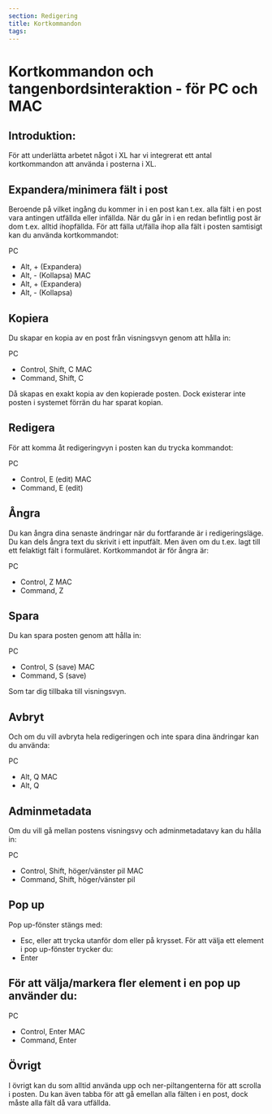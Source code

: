 ```yaml
---
section: Redigering
title: Kortkommandon
tags:
---
```


# Kortkommandon och tangenbordsinteraktion - för PC och MAC

## Introduktion:
För att underlätta arbetet något i XL har vi integrerat ett antal kortkommandon att använda i posterna i XL. 

## Expandera/minimera fält i post
Beroende på vilket ingång du kommer in i en post kan t.ex. alla fält i en post vara antingen utfällda eller infällda. När du går in i en redan befintlig post är dom t.ex. alltid ihopfällda. 
För att fälla ut/fälla ihop alla fält i posten samtisigt kan du  använda kortkommandot:

PC
  * Alt, + (Expandera) 
  * Alt,  - (Kollapsa)
MAC
  * Alt, + (Expandera) 
  * Alt, - (Kollapsa)
  
## Kopiera
Du skapar en kopia av en post från visningsvyn genom att hålla in:

PC	
  * Control, Shift, C
MAC
  * Command, Shift, C

Då skapas en exakt kopia av den kopierade posten. Dock existerar inte posten i systemet förrän du har sparat kopian.

## Redigera
För att komma åt redigeringvyn i posten kan du trycka kommandot: 

PC
  * Control, E (edit) 
MAC
  * Command, E (edit) 


## Ångra
Du kan ångra dina senaste ändringar när du fortfarande är i redigeringsläge. Du kan dels ångra text du skrivit i ett inputfält. Men även om du t.ex. lagt till ett felaktigt fält i formuläret. Kortkommandot är för ångra är:

PC
  * Control, Z
MAC
  * Command, Z

## Spara
Du kan spara posten genom att hålla in:

PC
  * Control, S (save)
MAC
  * Command, S (save)

Som tar dig tillbaka till visningsvyn.


## Avbryt
Och om du vill avbryta hela redigeringen och inte spara dina ändringar kan du använda:

PC
  * Alt, Q
MAC
  * Alt, Q

## Adminmetadata
Om du vill gå mellan postens visningsvy och adminmetadatavy kan du hålla in:

PC
  * Control, Shift, höger/vänster pil
MAC
  * Command, Shift, höger/vänster pil 

## Pop up

Pop up-fönster stängs med: 
  * Esc, eller att trycka utanför dom eller på krysset.
För att välja ett element i pop up-fönster trycker du:
  * Enter 

## För att välja/markera fler element i en pop up använder du:

PC
  * Control, Enter
MAC
  * Command, Enter 

## Övrigt
I övrigt kan du som alltid använda upp och ner-piltangenterna för att scrolla i posten. Du kan även tabba för att gå emellan alla fälten i en post, dock måste alla fält då vara utfällda. 
